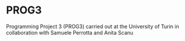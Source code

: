 # PROG3
Programming Project 3 (PROG3) carried out at the University of Turin in collaboration with Samuele Perrotta and Anita Scanu
